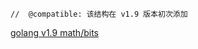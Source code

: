 ```
// 	@compatible: 该结构在 v1.9 版本初次添加
```

[golang v1.9 math/bits](https://github.com/golang/go/tree/go1.9/src/math/bits)

